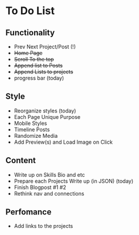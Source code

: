 # To Do List

## Functionality
* Prev Next Project/Post (!)
* ~~Home Page~~
* ~~Scroll To the top~~
* ~~Append list to Posts~~
* ~~Append Lists to projects~~
* progress bar (today)

## Style
* Reorganize styles (today)
* Each Page Unique Purpose
* Mobile Styles
* Timeline Posts
* Randomize Media
* Add Preview(s) and Load Image on Click

## Content

* Write up on Skills Bio and etc
* Prepare each Projects Write up (in JSON) (today)
* Finish Blogpost #1 #2
* Rethink nav and connections

## Perfomance

* Add links to the projects
